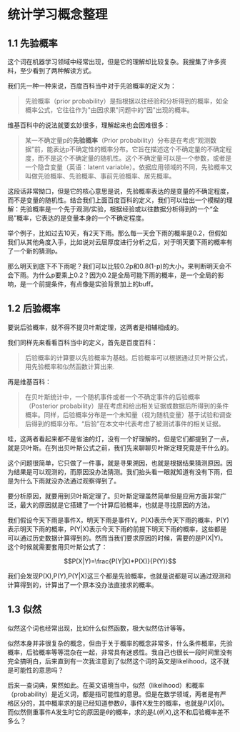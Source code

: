# 统计学习概念整理


## 1.1 先验概率

这个词在机器学习领域中经常出现，但是它的理解却比较复杂。我搜集了许多资料，至少看到了两种解读方式。

我们先一种一种来说，百度百科当中对于先验概率的定义为：

>先验概率（prior probability）是指根据以往经验和分析得到的概率，如全概率公式，它往往作为"由因求果"问题中的"因"出现的概率。

维基百科中的说法就要玄妙很多，理解起来也会困难很多：

>某一不确定量p的**先验概率**（Prior probability）分布是在考虑“观测数据”前，能表达p不确定性的概率分布。它旨在描述这个不确定量的不确定程度，而不是这个不确定量的随机性。这个不确定量可以是一个参数，或者是一个隐含变量（英语：latent variable）。依据应用领域的不同，先验概率又叫做先验概率、先验概率、事前先验概率、居先概率。

这段话非常拗口，但是它的核心意思是说，先验概率表达的是变量的不确定程度，而不是变量的随机性。结合我们上面百度百科的定义，我们可以给出一个模糊的理解：先验概率是一个先于观测/实验，根据经验或以往数据分析得到的一个“全局”概率，它表达的是变量本身的一个不确定程度。

举个例子，比如过去10天，有2天下雨。那么每一天会下雨的概率是0.2，但假如我们从其他角度入手，比如说对云层厚度进行分析之后，对于明天要下雨的概率有了一个新的猜测p。

那么明天到底下不下雨呢？我们可以比较0.2p和0.8(1-p)的大小，来判断明天会不会下雨。为什么p要乘上0.2？因为0.2是全局可能下雨的概率，是一个全局的影响，是一个前提条件，有点像是实验背景加上的buff。

## 1.2 后验概率

要说后验概率，就不得不提贝叶斯定理，这两者是相辅相成的。

我们同样先来看看百科当中的定义，首先是百度百科：

>后验概率的计算要以先验概率为基础。后验概率可以根据通过贝叶斯公式，用先验概率和似然函数计算出来.

再是维基百科：

>在贝叶斯统计中，一个随机事件或者一个不确定事件的后验概率（Posterior probability）是在考虑和给出相关证据或数据后所得到的条件概率。同样，后验概率分布是一个未知量（视为随机变量）基于试验和调查后得到的概率分布。“后验”在本文中代表考虑了被测试事件的相关证据。

哇，这两者看起来都不是省油的灯，没有一个好理解的。但是它们都提到了一点，就是贝叶斯。在列出贝叶斯公式之前，我们先来聊聊贝叶斯定理究竟是干什么的。

这个问题很简单，它只做了一件事，就是寻果溯因，也就是根据结果猜测原因。因为结果是可以观测的，而原因没办法猜测。我们抬头看一眼就知道有没有下雨，但是为什么下雨就没办法通过观察得到了。

要分析原因，就要用到贝叶斯定理了。贝叶斯定理虽然简单但是应用方面非常广泛，最大的原因就是它搭建了一个计算后验概率，也就是寻找原因的方法。

我们假设今天下雨是事件X，明天下雨是事件Y。P(X)表示今天下雨的概率，P(Y)表示明天下雨的概率，P(Y|X)表示今天下雨的前提下明天下雨的概率，这些都是可以通过历史数据计算得到的。然而当我们要求原因的时候，需要的是P(X|Y)。这个时候就需要套用贝叶斯公式了：

$$P(X|Y)=\frac{P(Y|X)*P(X)}{P(Y)}$$

我们会发现P(X),P(Y),P(Y|X)这三个都是先验概率，也就是说都是可以通过观测和计算得到的，计算出了一个原本没办法直接求的概率。


## 1.3 似然
似然这个词也经常出现，比如什么似然函数，极大似然估计等等。

似然本身并非很复杂的概念，但由于关于概率的概念非常多，什么条件概率，先验概率，后验概率等等混杂在一起，非常具有迷惑性。我自己也很长一段时间里没有完全搞明白，后来直到有一次我注意到了似然这个词的英文是likelihood，这不就是可能性的意思吗？

后来一查词典，果然如此。在英文语境当中，似然（likelihood）和概率（probability）是近义词，都是指可能性的意思。但是在数学领域，两者是有严格区分的，其中概率求的是已经知道参数$\theta$，事件X发生的概率，也就是$P(X|\theta)$。而似然侧重事件A发生时它的原因是$\theta$的概率，求的是$L(\theta|X)$,这不和后验概率差不多么？







